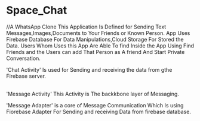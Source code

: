 # Space_Chat
//A WhatsApp Clone
This Application Is Defined for Sending Text Messages,Images,Documents to Your Friends or Known Person.
App Uses Firebase Database For Data Manipulations,Cloud Storage For Stored the Data.
Users Whom Uses this App Are Able To find Inside the App Using Find Friends and the Users can
add That Person as A friend And Start Private Conversation.

'Chat Activity' Is used for Sending and receiving the data from gthe Firebase server.</br>
</br>

'Message Activity' This Activity is The backkbone layer of Messaging.

'Message Adapter' is a core of Message Communication Which Is using Fiorebase Adapter For Sending and receiving Data from firebase database.
      





